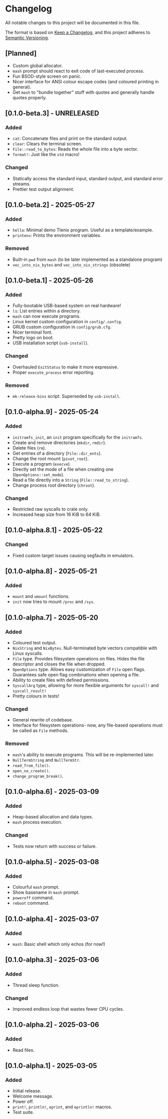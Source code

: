 # Changelog

All notable changes to this project will be documented in this file.

The format is based on [Keep a Changelog](https://keepachangelog.com/en/1.1.0/),
and this project adheres to [Semantic Versioning](https://semver.org/spec/v2.0.0.html).

## [Planned]

- Custom global allocator.
- `mash` prompt should react to exit code of last-executed process.
- Fun BSOD-style screen on panic.
- Nicer interface for ANSI colour escape codes (and coloured printing in general).
- Get `mash` to "bundle together" stuff with quotes and generally handle quotes properly.

## [0.1.0-beta.3] - UNRELEASED

### Added

- `cat`: Concatenate files and print on the standard output.
- `clear`: Clears the terminal screen.
- `File::read_to_bytes`: Reads the whole file into a byte vector.
- `format!`: Just like the `std` macro!

### Changed

- Statically access the standard input, standard output, and standard error streams.
- Prettier test output alignment.

## [0.1.0-beta.2] - 2025-05-27

### Added

- `hello`: Minimal demo Tlenix program. Useful as a template/example.
- `printenv`: Prints the environment variables.

### Removed

- Built-in `pwd` from `mash` (to be later implemented as a standalone program)
- `vec_into_nix_bytes` and `vec_into_nix_strings` (obsolete)

## [0.1.0-beta.1] - 2025-05-26

### Added

- Fully-bootable USB-based system on real hardware!
- `ls`: List entries within a directory.
- `mash` can now execute programs.
- Linux kernel custom configuration in `config/.config`.
- GRUB custom configuration in `config/grub.cfg`.
- Nicer terminal font.
- Pretty logo on boot.
- USB installation script (`usb-install`).

### Changed

- Overhauled `ExitStatus` to make it more expressive.
- Proper `execute_process` error reporting.

### Removed

- `mk-release-bins` script. Superseded by `usb-install`.

## [0.1.0-alpha.9] - 2025-05-24

### Added

- `initramfs_init`, an `init` program specifically for the `initramfs`.
- Create and remove directories (`mkdir`, `rmdir`).
- Delete files (`rm`).
- Get entries of a directory (`File::dir_ents`).
- Change the root mount (`pivot_root`).
- Execute a program (`execve`).
- Directly set the mode of a file when creating one (`OpenOptions::set_mode`).
- Read a file directly into a `String` (`File::read_to_string`).
- Change process root directory (`chroot`).

### Changed

- Restricted raw syscalls to crate only.
- Increased heap size from 16 KiB to 64 KiB.

## [0.1.0-alpha.8.1] - 2025-05-22

### Changed

- Fixed custom target issues causing segfaults in emulators.

## [0.1.0-alpha.8] - 2025-05-21

### Added

- `mount` and `umount` functions.
- `init` now tries to mount `/proc` and `/sys`.

## [0.1.0-alpha.7] - 2025-05-20

### Added

- Coloured test output.
- `NixString` and `NixBytes`. Null-terminated byte vectors compatible with Linux syscalls.
- `File` type. Provides filesystem operations on files. Hides the file descriptor and closes the file when dropped.
- `OpenOptions` type. Allows easy customization of `File` open flags. Guarantees safe open flag combinations when opening a file.
- Ability to create files with defined permissions.
- `SyscallArg` type, allowing for more flexible arguments for `syscall!` and `syscall_result!`
- Pretty colours in tests!

### Changed

- General rewrite of codebase.
- Interface for filesystem operations- now, any file-based operations must be called as `File` methods.

### Removed

- `mash`'s ability to execute programs. This will be re-implemented later.
- `NullTermString` and `NullTermStr`.
- `read_from_file()`.
- `open_no_create()`.
- `change_program_break()`.

## [0.1.0-alpha.6] - 2025-03-09

### Added

- Heap-based allocation and data types.
- `mash` process execution.

### Changed

- Tests now return with success or failure.

## [0.1.0-alpha.5] - 2025-03-08

### Added

- Colourful `mash` prompt.
- Show basename in `mash` prompt.
- `poweroff` command.
- `reboot` command.

## [0.1.0-alpha.4] - 2025-03-07

### Added

- `mash`: Basic shell which only echos (for now!)

## [0.1.0-alpha.3] - 2025-03-06

### Added

- Thread sleep function.

### Changed

- Improved endless loop that wastes fewer CPU cycles.

## [0.1.0-alpha.2] - 2025-03-06

### Added

- Read files.

## [0.1.0-alpha.1] - 2025-03-05

### Added

- Initial release.
- Welcome message.
- Power off.
- `print!`, `println!`, `eprint`, and `eprintln!` macros.
- Test suite.
